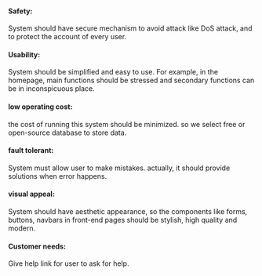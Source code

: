 #### Safety:
System should have secure mechanism to avoid attack like DoS attack, and to protect the account of every user.
#### Usability:
System should be simplified and easy to use. For example, in the homepage, main functions should be stressed and secondary functions can be in inconspicuous place.
#### low operating cost:
the cost of running this system should be minimized. so we select free or open-source database to store data.
#### fault tolerant:
System must allow user to make mistakes. actually, it should provide solutions when error happens.
#### visual appeal:
System should have aesthetic appearance, so the components like forms, buttons, navbars in front-end pages should be stylish, high quality and modern.
#### Customer needs:
Give help link for user to ask for help.

